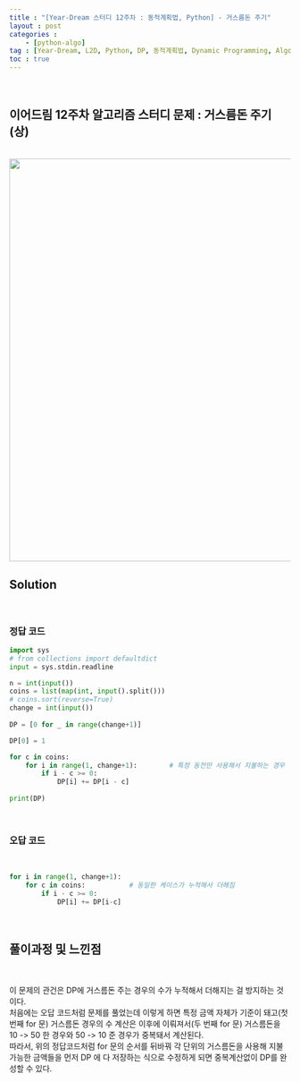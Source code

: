 ```yaml
---
title : "[Year-Dream 스터디 12주차 : 동적계획법, Python] - 거스름돈 주기"
layout : post
categories : 
    - [python-algo]
tag : [Year-Dream, L2D, Python, DP, 동적계획법, Dynamic Programming, Algorithm]
toc : true
---
```


<br/>

## 이어드림 12주차 알고리즘 스터디 문제 : 거스름돈 주기(상) 

<br/>

<img src="https://user-images.githubusercontent.com/92680829/139757582-81b2994f-895b-48a9-a2a7-f084ce329451.png" width="720px"/>

<br/>


## **Solution**

<br/>

### 정답 코드

```python
import sys
# from collections import defaultdict
input = sys.stdin.readline

n = int(input())
coins = list(map(int, input().split()))
# coins.sort(reverse=True)
change = int(input())
 
DP = [0 for _ in range(change+1)]

DP[0] = 1

for c in coins:                 
    for i in range(1, change+1):        # 특정 동전만 사용해서 지불하는 경우
        if i - c >= 0:
            DP[i] += DP[i - c]
            
print(DP)
```

<br/>

### 오답 코드

<br/>

```python
for i in range(1, change+1):
    for c in coins:           # 동일한 케이스가 누적해서 더해짐
        if i - c >= 0:
            DP[i] += DP[i-c]
```

<br/>

## **풀이과정 및 느낀점**

<br/>

이 문제의 관건은 DP에 거스름돈 주는 경우의 수가 누적해서 더해지는 걸 방지하는 것이다.
<br/>
처음에는 오답 코드처럼 문제를 풀었는데 이렇게 하면 특정 금액 자체가 기준이 돼고(첫 번째 for 문) 거스름돈 경우의 수 계산은 이후에 이뤄져서(두 번째 for 문) 거스름돈을 10 -> 50 한 경우와 50 -> 10 준 경우가 중복돼서 계산된다.
<br/>
따라서, 위의 정답코드처럼 for 문의 순서를 뒤바꿔 각 단위의 거스름돈을 사용해 지불 가능한 금액들을 먼저 DP 에 다 저장하는 식으로 수정하게 되면 중복계산없이 DP를 완성할 수 있다.